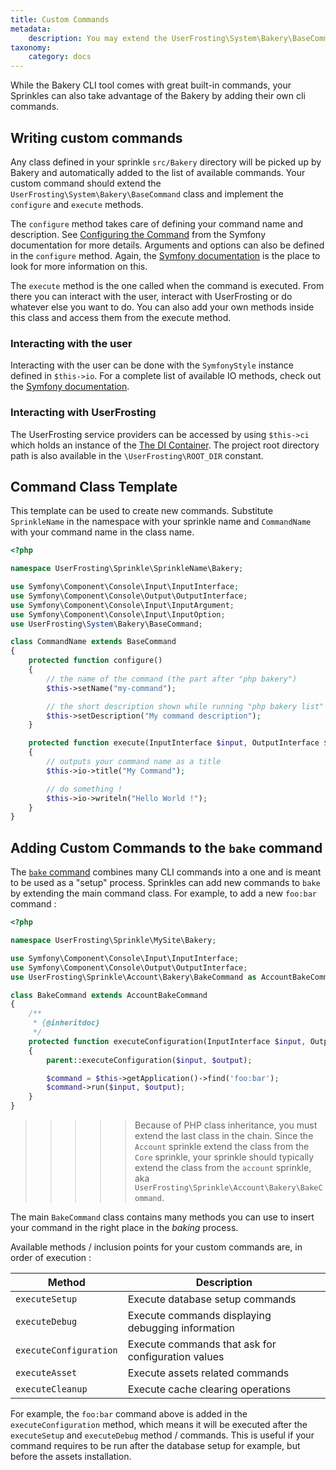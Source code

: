 ```yaml
---
title: Custom Commands
metadata:
    description: You may extend the UserFrosting\System\Bakery\BaseCommand class to implement your own CLI commands that can be run through Bakery.
taxonomy:
    category: docs
---
```


While the Bakery CLI tool comes with great built-in commands, your Sprinkles can also take advantage of the Bakery by adding their own cli commands.

## Writing custom commands

Any class defined in your sprinkle `src/Bakery` directory will be picked up by Bakery and automatically added to the list of available commands. Your custom command should extend the `UserFrosting\System\Bakery\BaseCommand` class and implement the `configure` and `execute` methods.

The `configure` method takes care of defining your command name and description. See [Configuring the Command](http://symfony.com/doc/current/console.html#configuring-the-command) from the Symfony documentation for more details. Arguments and options can also be defined in the `configure` method. Again, the [Symfony documentation](http://symfony.com/doc/current/components/console/console_arguments.html) is the place to look for more information on this.

The `execute` method is the one called when the command is executed. From there you can interact with the user, interact with UserFrosting or do whatever else you want to do. You can also add your own methods inside this class and access them from the execute method.

### Interacting with the user

Interacting with the user can be done with the `SymfonyStyle` instance defined in `$this->io`. For a complete list of available IO methods, check out the [Symfony documentation](http://symfony.com/doc/current/console/style.html#helper-methods).

### Interacting with UserFrosting

The UserFrosting service providers can be accessed by using `$this->ci` which holds an instance of the [The DI Container](/services/the-di-container). The project root directory path is also available in the `\UserFrosting\ROOT_DIR` constant.

## Command Class Template

This template can be used to create new commands. Substitute `SprinkleName` in the namespace with your sprinkle name and `CommandName` with your command name in the class name.

```php
<?php

namespace UserFrosting\Sprinkle\SprinkleName\Bakery;

use Symfony\Component\Console\Input\InputInterface;
use Symfony\Component\Console\Output\OutputInterface;
use Symfony\Component\Console\Input\InputArgument;
use Symfony\Component\Console\Input\InputOption;
use UserFrosting\System\Bakery\BaseCommand;

class CommandName extends BaseCommand
{
    protected function configure()
    {
        // the name of the command (the part after "php bakery")
        $this->setName("my-command");

        // the short description shown while running "php bakery list"
        $this->setDescription("My command description");
    }

    protected function execute(InputInterface $input, OutputInterface $output)
    {
        // outputs your command name as a title
        $this->io->title("My Command");

        // do something !
        $this->io->writeln("Hello World !");
    }
}
```

## Adding Custom Commands to the `bake` command

The [`bake` command](/cli/commands#bake) combines many CLI commands into a one and is meant to be used as a "setup" process. Sprinkles can add new commands to `bake` by extending the main command class. For example, to add a new `foo:bar` command :

```php
<?php

namespace UserFrosting\Sprinkle\MySite\Bakery;

use Symfony\Component\Console\Input\InputInterface;
use Symfony\Component\Console\Output\OutputInterface;
use UserFrosting\Sprinkle\Account\Bakery\BakeCommand as AccountBakeCommand;

class BakeCommand extends AccountBakeCommand
{
    /**
     * {@inheritdoc}
     */
    protected function executeConfiguration(InputInterface $input, OutputInterface $output)
    {
        parent::executeConfiguration($input, $output);

        $command = $this->getApplication()->find('foo:bar');
        $command->run($input, $output);
    }
}
```

>>>>> Because of PHP class inheritance, you must extend the last class in the chain. Since the `Account` sprinkle extend the class from the `Core` sprinkle, your sprinkle should typically extend the class from the `account` sprinkle, aka `UserFrosting\Sprinkle\Account\Bakery\BakeCommand`.

The main `BakeCommand` class contains many methods you can use to insert your command in the right place in the _baking_ process.

Available methods / inclusion points for your custom commands are, in order of execution :

| Method                 | Description                                        |
| ---------------------- | -------------------------------------------------- |
| `executeSetup`         | Execute database setup commands                    |
| `executeDebug`         | Execute commands displaying debugging information  |
| `executeConfiguration` | Execute commands that ask for configuration values |
| `executeAsset`         | Execute assets related commands                    |
| `executeCleanup`       | Execute cache clearing operations                  |

For example, the `foo:bar` command above is added in the `executeConfiguration` method, which means it will be executed after the `executeSetup` and `executeDebug` method / commands. This is useful if your command requires to be run after the database setup for example, but before the assets installation.
